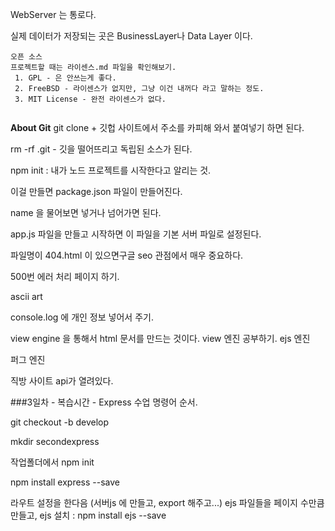 WebServer 는 통로다. 

실제 데이터가 저장되는 곳은 BusinessLayer나  Data Layer 이다.



```
오픈 소스
프로젝트할 때는 라이센스.md 파일을 확인해보기.
 1. GPL - 은 안쓰는게 좋다.
 2. FreeBSD - 라이센스가 없지만, 그냥 이건 내꺼다 라고 말하는 정도.
 3. MIT License - 완전 라이센스가 없다. 
 
```
**About Git**
git clone + 깃헙 사이트에서 주소를 카피해 와서 붙여넣기 하면 된다.

rm -rf .git - 깃을 떨어뜨리고 독립된 소스가 된다.

npm init : 내가 노드 프로젝트를 시작한다고 알리는 것.

이걸 만들면 package.json 파일이 만들어진다.

name 을 물어보면 넣거나 넘어가면 된다.

app.js 파일을 만들고 시작하면 이 파일을 기본 서버 파일로 설정된다.

파일명이 404.html 이 있으면구글 seo 관점에서 매우 중요하다.

500번 에러 처리 페이지 하기.


ascii art


console.log 에 개인 정보 넣어서 주기.

view engine 을 통해서 html 문서를 만드는 것이다.
view 엔진 공부하기.
ejs 엔진

퍼그 엔진

직방 사이트 api가 열려있다.


###3일차 - 복습시간 - Express 수업 명령어 순서.

git checkout -b develop

mkdir secondexpress

작업폴더에서 npm init 

npm install express --save

라우트 설정을 한다음 (서버js 에 만들고, export 해주고...)
ejs 파일들을 페이지 수만큼 만들고,
ejs 설치 :  npm install ejs --save



